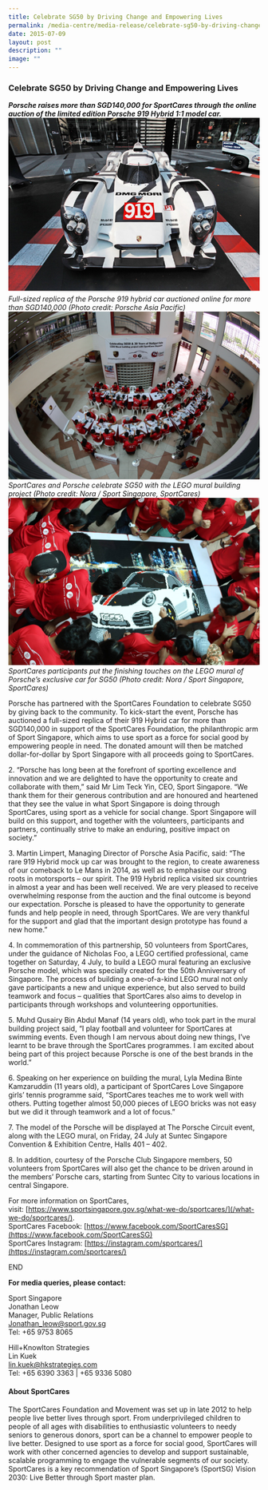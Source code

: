 ```yaml
---
title: Celebrate SG50 by Driving Change and Empowering Lives
permalink: /media-centre/media-release/celebrate-sg50-by-driving-change-and-empowering-lives/
date: 2015-07-09
layout: post
description: ""
image: ""
---
```

### **Celebrate SG50 by Driving Change and Empowering Lives**
**_Porsche raises more than SGD140,000 for SportCares through the online auction of the limited edition Porsche 919 Hybrid 1:1 model car._**
![](/images/Media%20Centre/Media%20Release/2015/July/Full%20sized%20replica.jpeg)
_Full-sized replica of the Porsche 919 hybrid car auctioned online for more than SGD140,000 (Photo credit: Porsche Asia Pacific)_
![](/images/Media%20Centre/Media%20Release/2015/July/Lego%20mural%20building%20project.jpeg)
_SportCares and Porsche celebrate SG50 with the LEGO mural building project (Photo credit: Nora / Sport Singapore, SportCares)_
![](/images/Media%20Centre/Media%20Release/2015/July/Finishing%20touches.jpeg)
_SportCares participants put the finishing touches on the LEGO mural of Porsche’s exclusive car for SG50 (Photo credit: Nora / Sport Singapore, SportCares)_

Porsche has partnered with the SportCares Foundation to celebrate SG50 by giving back to the community. To kick-start the event, Porsche has auctioned a full-sized replica of their 919 Hybrid car for more than SGD140,000 in support of the SportCares Foundation, the philanthropic arm of Sport Singapore, which aims to use sport as a force for social good by empowering people in need. The donated amount will then be matched dollar-for-dollar by Sport Singapore with all proceeds going to SportCares.

2\. “Porsche has long been at the forefront of sporting excellence and innovation and we are delighted to have the opportunity to create and collaborate with them,” said Mr Lim Teck Yin, CEO, Sport Singapore. “We thank them for their generous contribution and are honoured and heartened that they see the value in what Sport Singapore is doing through SportCares, using sport as a vehicle for social change. Sport Singapore will build on this support, and together with the volunteers, participants and partners, continually strive to make an enduring, positive impact on society.”

3\. Martin Limpert, Managing Director of Porsche Asia Pacific, said: “The rare 919 Hybrid mock up car was brought to the region, to create awareness of our comeback to Le Mans in 2014, as well as to emphasise our strong roots in motorsports – our spirit. The 919 Hybrid replica visited six countries in almost a year and has been well received. We are very pleased to receive overwhelming response from the auction and the final outcome is beyond our expectation. Porsche is pleased to have the opportunity to generate funds and help people in need, through SportCares. We are very thankful for the support and glad that the important design prototype has found a new home.”

4\. In commemoration of this partnership, 50 volunteers from SportCares, under the guidance of Nicholas Foo, a LEGO certified professional, came together on Saturday, 4 July, to build a LEGO mural featuring an exclusive Porsche model, which was specially created for the 50th Anniversary of Singapore. The process of building a one-of-a-kind LEGO mural not only gave participants a new and unique experience, but also served to build teamwork and focus – qualities that SportCares also aims to develop in participants through workshops and volunteering opportunities.

5\. Muhd Qusairy Bin Abdul Manaf (14 years old), who took part in the mural building project said, “I play football and volunteer for SportCares at swimming events. Even though I am nervous about doing new things, I’ve learnt to be brave through the SportCares programmes. I am excited about being part of this project because Porsche is one of the best brands in the world.”

6\. Speaking on her experience on building the mural, Lyla Medina Binte Kamzaruddin (11 years old), a participant of SportCares Love Singapore girls’ tennis programme said, “SportCares teaches me to work well with others. Putting together almost 50,000 pieces of LEGO bricks was not easy but we did it through teamwork and a lot of focus.”

7\. The model of the Porsche will be displayed at The Porsche Circuit event, along with the LEGO mural, on Friday, 24 July at Suntec Singapore Convention & Exhibition Centre, Halls 401 – 402.

8\. In addition, courtesy of the Porsche Club Singapore members, 50 volunteers from SportCares will also get the chance to be driven around in the members’ Porsche cars, starting from Suntec City to various locations in central Singapore.

For more information on SportCares, visit: [https://www.sportsingapore.gov.sg/what-we-do/sportcares/](/what-we-do/sportcares/).  
SportCares Facebook: [https://www.facebook.com/SportCaresSG](https://www.facebook.com/SportCaresSG)  
SportCares Instagram: [https://instagram.com/sportcares/](https://instagram.com/sportcares/)

END

**For media queries, please contact:**

Sport Singapore  
Jonathan Leow  
Manager, Public Relations  
[Jonathan\_leow@sport.gov.sg](mailto:Jonathan_leow@sport.gov.sg)  
Tel: +65 9753 8065

Hill+Knowlton Strategies  
Lin Kuek  
[lin.kuek@hkstrategies.com](mailto:lin.kuek@hkstrategies.com)   
Tel: +65 6390 3363 | +65 9336 5080

#### **About SportCares**

The SportCares Foundation and Movement was set up in late 2012 to help people live better lives through sport. From underprivileged children to people of all ages with disabilities to enthusiastic volunteers to needy seniors to generous donors, sport can be a channel to empower people to live better. Designed to use sport as a force for social good, SportCares will work with other concerned agencies to develop and support sustainable, scalable programming to engage the vulnerable segments of our society. SportCares is a key recommendation of Sport Singapore’s (SportSG) Vision 2030: Live Better through Sport master plan.